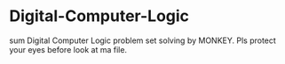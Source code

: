 # Digital-Computer-Logic
sum Digital Computer Logic problem set solving by MONKEY.
Pls protect your eyes before look at ma file.
